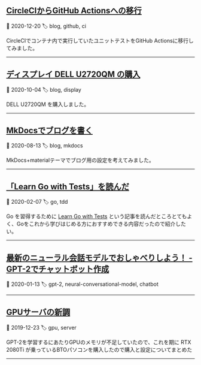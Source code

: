 ## [CircleCIからGitHub Actionsへの移行](blog/20201220-github_actions.md)
📅 2020-12-20
🏷 blog, github, ci

CircleCIでコンテナ内で実行していたユニットテストをGitHub Actionsに移行してみました。
<hr />
    
## [ディスプレイ DELL U2720QM の購入](blog/20201004-display.md)
📅 2020-10-04
🏷 blog, display

DELL U2720QM を購入しました。
<hr />
    
## [MkDocsでブログを書く](blog/20200812-blog.md)
📅 2020-08-13
🏷 blog, mkdocs

MkDocs+materialテーマでブログ用の設定を考えてみました。
<hr />
    
## [「Learn Go with Tests」を読んだ](blog/20200207-read_learn_go_with_tests.md)
📅 2020-02-07
🏷 go, tdd

Go を習得するために [Learn Go with Tests](https://quii.gitbook.io/learn-go-with-tests/) という記事を読んだところとてもよく、Goをこれから学びはじめる方におすすめできる内容だったので紹介したい。
<hr />
    
## [最新のニューラル会話モデルでおしゃべりしよう！ - GPT-2でチャットボット作成](blog/20200113-gptchat_howto_ja.md)
📅 2020-01-13
🏷 gpt-2, neural-conversational-model, chatbot


<hr />
    
## [GPUサーバの新調](blog/20191223-new_gpu_server.md)
📅 2019-12-23
🏷 gpu, server

GPT-2を学習するにあたりGPUのメモリが不足していたので、これを期に RTX 2080Ti が乗っているBTOパソコンを購入したので購入と設定についてまとめた
<hr />
    
